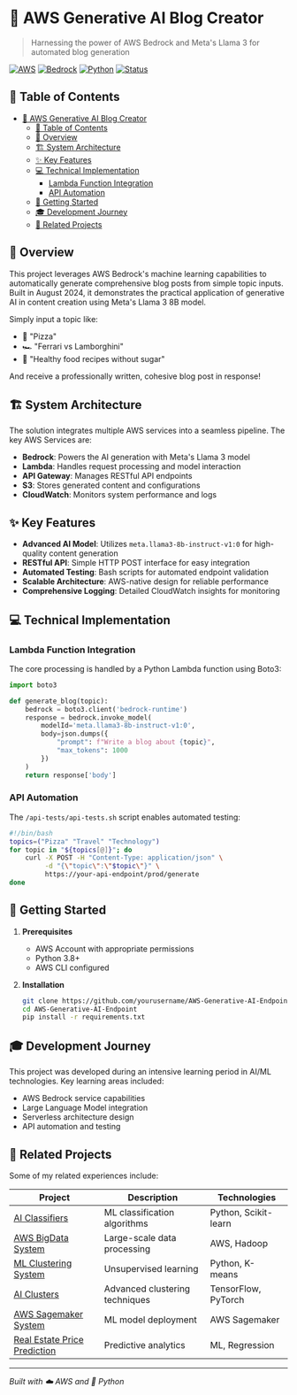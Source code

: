 # 🤖 AWS Generative AI Blog Creator

> Harnessing the power of AWS Bedrock and Meta's Llama 3 for automated blog generation

[![AWS](https://img.shields.io/badge/AWS-Powered-orange)](https://aws.amazon.com/)
[![Bedrock](https://img.shields.io/badge/Bedrock-AI-blue)](https://aws.amazon.com/bedrock/)
[![Python](https://img.shields.io/badge/Python-3.8+-green)](https://www.python.org/)
[![Status](https://img.shields.io/badge/Status-Completed-success)](https://github.com/yourusername/AWS-Generative-AI-Endpoint)

## 📑 Table of Contents
- [🤖 AWS Generative AI Blog Creator](#-aws-generative-ai-blog-creator)
  - [📑 Table of Contents](#-table-of-contents)
  - [🎯 Overview](#-overview)
  - [🏗 System Architecture](#-system-architecture)
  - [✨ Key Features](#-key-features)
  - [💻 Technical Implementation](#-technical-implementation)
    - [Lambda Function Integration](#lambda-function-integration)
    - [API Automation](#api-automation)
  - [🚀 Getting Started](#-getting-started)
  - [🎓 Development Journey](#-development-journey)
  - [🔗 Related Projects](#-related-projects)

## 🎯 Overview

This project leverages AWS Bedrock's machine learning capabilities to automatically generate comprehensive blog posts from simple topic inputs. Built in August 2024, it demonstrates the practical application of generative AI in content creation using Meta's Llama 3 8B model.

Simply input a topic like:
- 🍕 "Pizza"
- 🏎 "Ferrari vs Lamborghini"
- 🥗 "Healthy food recipes without sugar"

And receive a professionally written, cohesive blog post in response!

## 🏗 System Architecture

The solution integrates multiple AWS services into a seamless pipeline. The key AWS Services are:
- **Bedrock**: Powers the AI generation with Meta's Llama 3 model
- **Lambda**: Handles request processing and model interaction
- **API Gateway**: Manages RESTful API endpoints
- **S3**: Stores generated content and configurations
- **CloudWatch**: Monitors system performance and logs

## ✨ Key Features

- **Advanced AI Model**: Utilizes `meta.llama3-8b-instruct-v1:0` for high-quality content generation
- **RESTful API**: Simple HTTP POST interface for easy integration
- **Automated Testing**: Bash scripts for automated endpoint validation
- **Scalable Architecture**: AWS-native design for reliable performance
- **Comprehensive Logging**: Detailed CloudWatch insights for monitoring

## 💻 Technical Implementation

### Lambda Function Integration

The core processing is handled by a Python Lambda function using Boto3:

```python
import boto3

def generate_blog(topic):
    bedrock = boto3.client('bedrock-runtime')
    response = bedrock.invoke_model(
        modelId='meta.llama3-8b-instruct-v1:0',
        body=json.dumps({
            "prompt": f"Write a blog about {topic}",
            "max_tokens": 1000
        })
    )
    return response['body']
```

### API Automation

The `/api-tests/api-tests.sh` script enables automated testing:

```bash
#!/bin/bash
topics=("Pizza" "Travel" "Technology")
for topic in "${topics[@]}"; do
    curl -X POST -H "Content-Type: application/json" \
         -d "{\"topic\":\"$topic\"}" \
         https://your-api-endpoint/prod/generate
done
```

## 🚀 Getting Started

1. **Prerequisites**
   - AWS Account with appropriate permissions
   - Python 3.8+
   - AWS CLI configured

2. **Installation**
   ```bash
   git clone https://github.com/yourusername/AWS-Generative-AI-Endpoint
   cd AWS-Generative-AI-Endpoint
   pip install -r requirements.txt
   ```

## 🎓 Development Journey

This project was developed during an intensive learning period in AI/ML technologies. Key learning areas included:

- AWS Bedrock service capabilities
- Large Language Model integration
- Serverless architecture design
- API automation and testing

## 🔗 Related Projects

Some of my related experiences include:

| Project | Description | Technologies |
|---------|-------------|--------------|
| [AI Classifiers](https://github.com/mrjex/Artificial-Intelligence-Classifiers) | ML classification algorithms | Python, Scikit-learn |
| [AWS BigData System](https://github.com/mrjex/AWS-BigData-System) | Large-scale data processing | AWS, Hadoop |
| [ML Clustering System](https://github.com/mrjex/Machine-Learning-Clustering-System) | Unsupervised learning | Python, K-means |
| [AI Clusters](https://github.com/mrjex/Artificial-Intelligence-Clusters) | Advanced clustering techniques | TensorFlow, PyTorch |
| [AWS Sagemaker System](https://github.com/mrjex/AWS-Sagemaker-System) | ML model deployment | AWS Sagemaker |
| [Real Estate Price Prediction](https://github.com/mrjex/Real-Estate-Price-Prediction) | Predictive analytics | ML, Regression |

---

*Built with ☁️ AWS and 🐍 Python*